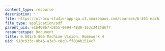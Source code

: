```yaml
---
content_type: resource
description: ''
file: https://ol-ocw-studio-app-qa.s3.amazonaws.com/courses/6-801-machine-vision-fall-2020/910c933c8b46a3a3c8c0ff804b1514c7_MIT6_801F20_hw4.pdf
file_type: application/pdf
parent_uid: e1b409b7-b855-0094-48d0-163c342fd6f7
resourcetype: Document
title: 6.801/6.866 Machine Vision, Homework 4
uid: 910c933c-8b46-a3a3-c8c0-ff804b1514c7
---
```

